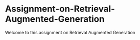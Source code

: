 # Assignment-on-Retrieval-Augmented-Generation
Welcome to this assignment on Retrieval Augmented Generation
